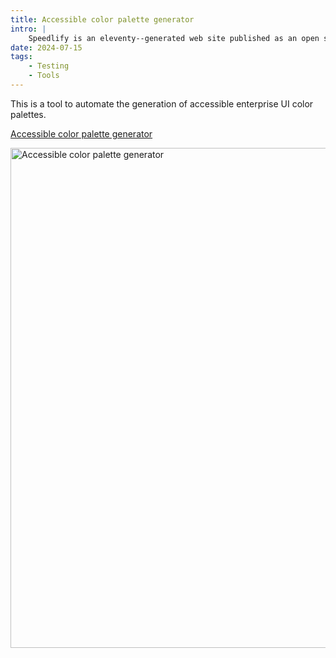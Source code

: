 ```yaml
---
title: Accessible color palette generator
intro: |
    Speedlify is an eleventy--generated web site published as an open source repository, to help automate continuous performance measurements using Lighthouse.
date: 2024-07-15
tags:
    - Testing
    - Tools
---
```


This is a tool to automate the generation of accessible enterprise UI color palettes.

[Accessible color palette generator](https://zesty-gingersnap-8c8a20.netlify.app)

<picture>
    <img src="/assets/img/color-contrast-checker.png" alt="Accessible color palette generator" width="800" decoding="async" />
</picture>